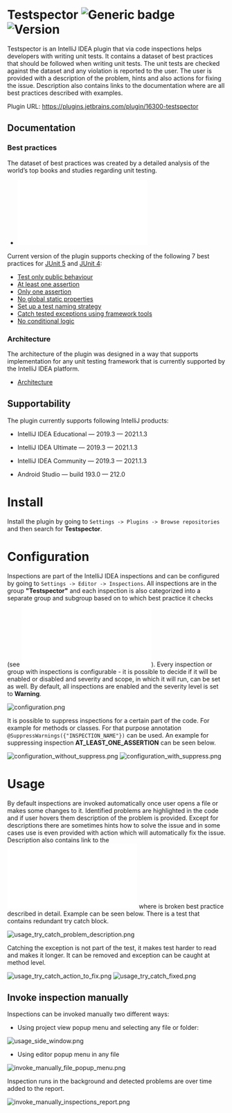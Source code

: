 # Testspector ![Generic badge](https://img.shields.io/github/license/Hasatori/Testspector)  ![Version](https://img.shields.io/jetbrains/plugin/v/16300-testspector)


Testspector is an IntelliJ IDEA plugin that via code inspections helps developers with writing unit tests. It contains a dataset of best practices that should be followed when writing unit tests. 
The unit tests are checked against the dataset and any violation is reported to the user. The user is provided with a description of the problem, hints and also actions for fixing the issue. 
Description also contains links to the documentation where are all best practices described with examples.

Plugin URL: https://plugins.jetbrains.com/plugin/16300-testspector

## Documentation

### Best practices 
The dataset of best practices was created by a detailed analysis of the world’s top books and studies regarding unit testing. 

* ![Documentation](./doc/Practices.md)

Current version of the plugin supports checking of the following 7 best practices for [JUnit 5](https://junit.org/junit5) and [JUnit 4](https://junit.org/junit4):

* [Test only public behaviour](./doc/Practices.md#test-only-the-public-behaviour-of-the-tested-system)
* [At least one assertion](./doc/Practices.md#at-least-one-assertion-per-test)
* [Only one assertion](./doc/Practices.md#only-one-assertion-per-test)
* [No global static properties](./doc/Practices.md#do-not-use-global-static-properties)
* [Set up a test naming strategy](./doc/Practices.md#setup-a-test-naming-strategy)
* [Catch tested exceptions using framework tools](./doc/Practices.md#catch-tested-exceptions-using-framework-or-library-tools)
* [No conditional logic](./doc/Practices.md#do-not-use-if-switch-for-or-while-blocks-in-a-test)

### Architecture
The architecture of the plugin was designed in a way that supports implementation for any unit testing framework that is currently supported by the IntelliJ IDEA platform.
* [Architecture](./doc/Architecture.md) 

## Supportability

The plugin currently supports following IntelliJ products:
* IntelliJ IDEA Educational — 2019.3 — 2021.1.3

* IntelliJ IDEA Ultimate — 2019.3 — 2021.1.3

* IntelliJ IDEA Community — 2019.3 — 2021.1.3

* Android Studio — build 193.0 — 212.0

# Install
Install the plugin by going to ``Settings -> Plugins -> Browse repositories`` and then search for **Testspector**.

# Configuration
Inspections are part of the IntelliJ IDEA inspections and can be configured by going to ``Settings -> Editor -> Inspections``.  All inspections are in the group **"Testspector"**
and each inspection is also categorized into a separate group and subgroup based on to which best practice it checks (see ![Documentation](./doc/Practices.md)).
Every inspection or group with inspections is configurable - it is possible to decide if it will be enabled or disabled and severity and scope, in which it will run, can be set as well.
By default, all inspections are enabled and the severity level is set to **Warning**.

![configuration.png](./doc/configuration_general_settings.png)

It is possible to suppress inspections for a certain part of the code. For example for methods or classes. For that purpose annotation ``@SuppressWarnings({"INSPECTION_NAME"})`` can be used. An example for suppressing inspection **AT_LEAST_ONE_ASSERTION** can be seen below.

![configuration_without_suppress.png](./doc/configuration_without_suppress.png)
![configuration_with_suppress.png](./doc/configuration_with_suppress.png)

# Usage

By default inspections are invoked automatically once user opens a file or makes some changes to it. Identified problems are highlighted in the code and if user hovers them description of the problem is provided. Except for descriptions there are sometimes hints how to solve the issue and in some cases use is even provided with action which will automatically fix the issue. 
Description also contains link to the  ![Documentation](./doc/Practices.md) where is broken best practice described in detail. 
Example can be seen below. There is a test that contains redundant try catch block. 

![usage_try_catch_problem_description.png](./doc/usage_try_catch_problem_description.png)

Catching the exception is not part of the test, it makes test harder to read and makes it longer. It can be removed and exception can be caught at method level. 

![usage_try_catch_action_to_fix.png](./doc/usage_try_catch_action_to_fix.png) ![usage_try_catch_fixed.png](./doc/usage_try_catch_fixed.png)

## Invoke inspection manually

Inspections can be invoked manually two different ways:

*  Using project view popup menu and selecting any file or folder:
   
![usage_side_window.png](./doc/usage_side_window.png)
*   Using editor popup menu in any file
    
![invoke_manually_file_popup_menu.png](./doc/invoke_manually_file_popup_menu.png)


Inspection runs in the background and detected problems are over time added to the report.

![invoke_manually_inspections_report.png](./doc/invoke_manually_inspections_report.png)
